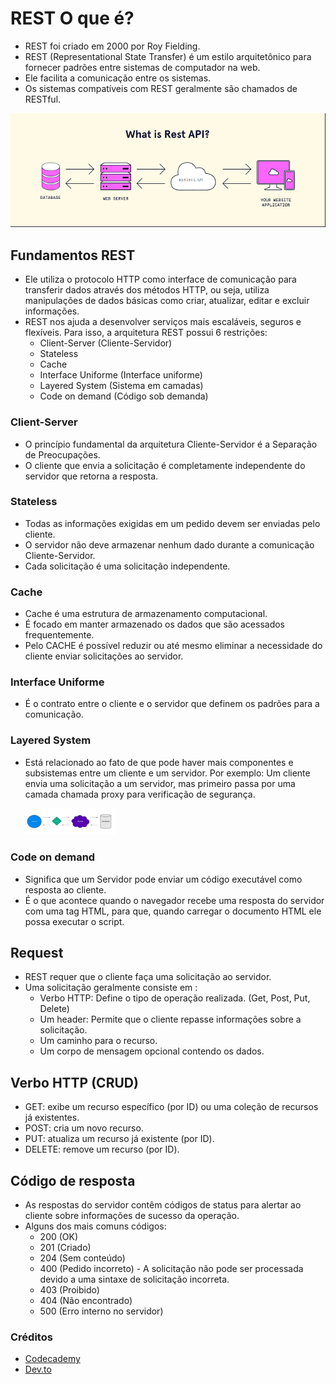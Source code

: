 # REST O que é?
- REST foi criado em 2000 por Roy Fielding.
- REST (Representational State Transfer) é um estilo arquitetônico para fornecer padrões entre sistemas de computador na web.
- Ele facilita a comunicação entre os sistemas.
- Os sistemas compatíveis com REST geralmente são chamados de RESTful.

![API Rest illustration](../public/Rest.png)

## Fundamentos REST
- Ele utiliza o protocolo HTTP como interface de comunicação para transferir dados através dos métodos HTTP, ou seja, utiliza manipulações de dados básicas como criar, atualizar, editar e excluir informações.
- REST nos ajuda a desenvolver serviços mais escaláveis, seguros e flexíveis. Para isso, a arquitetura REST possui 6 restrições:
  - Client-Server (Cliente-Servidor)
  - Stateless
  - Cache
  - Interface Uniforme (Interface uniforme)
  - Layered System (Sistema em camadas)
  - Code on demand (Código sob demanda)

### Client-Server
- O princípio fundamental da arquitetura Cliente-Servidor é a Separação de Preocupações.
- O cliente que envia a solicitação é completamente independente do servidor que retorna a resposta.

### Stateless
- Todas as informações exigidas em um pedido devem ser enviadas pelo cliente.
- O servidor não deve armazenar nenhum dado durante a comunicação Cliente-Servidor.
- Cada solicitação é uma solicitação independente.

### Cache
- Cache é uma estrutura de armazenamento computacional.
- É focado em manter armazenado os dados que são acessados frequentemente.
- Pelo CACHE é possível reduzir ou até mesmo eliminar a necessidade do cliente enviar solicitações ao servidor.

### Interface Uniforme
- É o contrato entre o cliente e o servidor que definem os padrões para a comunicação.

### Layered System
- Está relacionado ao fato de que pode haver mais componentes e subsistemas entre um cliente e um servidor. Por exemplo: Um cliente envia uma solicitação a um servidor, mas primeiro passa por uma camada chamada proxy para verificação de segurança.
  
  <img src="../public/proxy.png" alt="RESTapi proxy" width="30%">

### Code on demand
- Significa que um Servidor pode enviar um código executável como resposta ao cliente. 
- É o que acontece quando o navegador recebe uma resposta do servidor com uma tag HTML, para que, quando carregar o documento HTML ele possa executar o script.

## Request
- REST requer que o cliente faça uma solicitação ao servidor.
- Uma solicitação geralmente consiste em :
  - Verbo HTTP: Define o tipo de operação realizada. (Get, Post, Put, Delete)
  - Um header: Permite que o cliente repasse informações sobre a solicitação.
  - Um caminho para o recurso.
  - Um corpo de mensagem opcional contendo os dados. 

## Verbo HTTP (CRUD)
- GET: exibe um recurso específico (por ID) ou uma coleção de recursos já existentes.
- POST: cria um novo recurso.
- PUT: atualiza um recurso já existente (por ID).
- DELETE: remove um recurso (por ID).

## Código de resposta 
- As respostas do servidor contêm códigos de status para alertar ao cliente sobre informações de sucesso da operação.
- Alguns dos mais comuns códigos:
  - 200 (OK) 
  - 201 (Criado)
  - 204 (Sem conteúdo)
  - 400 (Pedido incorreto) - A solicitação não pode ser processada devido a uma sintaxe de solicitação incorreta.
  - 403 (Proibido)
  - 404 (Não encontrado)
  - 500 (Erro interno no servidor)

### Créditos
- [Codecademy](https://www.codecademy.com/article/what-is-rest)
- [Dev.to](https://dev.to/cassiocappellari/fundamentals-of-rest-api-2nag)

